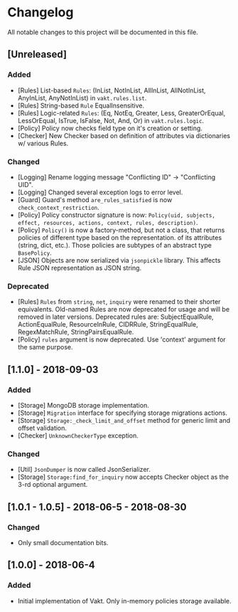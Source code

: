 # Changelog
All notable changes to this project will be documented in this file.


## [Unreleased]
### Added
- [Rules] List-based `Rules`: (InList, NotInList, AllInList, AllNotInList, AnyInList, AnyNotInList) in `vakt.rules.list`.
- [Rules] String-based `Rule` EqualInsensitive.
- [Rules] Logic-related `Rules`:
(Eq, NotEq, Greater, Less, GreaterOrEqual, LessOrEqual, IsTrue, IsFalse, Not, And, Or) in `vakt.rules.logic`.
- [Policy] Policy now checks field type on it's creation or setting.
- [Checker] New Checker based on definition of attributes via dictionaries w/ various Rules.

### Changed
- [Logging] Rename logging message "Conflicting ID" -> "Conflicting UID".
- [Logging] Changed several exception logs to error level.
- [Guard] Guard's method `are_rules_satisfied` is now `check_context_restriction`.
- [Policy] Policy constructor signature is now: `Policy(uid, subjects, effect, resources, actions, context, rules, description)`.
- [Policy] `Policy()` is now a factory-method, but not a class, that returns policies of different type based on the representation.
of its attributes (string, dict, etc.). Those policies are subtypes of an abstract type `BasePolicy`.
- [JSON] Objects are now serialized via `jsonpickle` library. This affects Rule JSON representation as JSON string.

### Deprecated
- [Rules] `Rules` from `string`, `net`, `inquiry` were renamed to their shorter equivalents.
Old-named Rules are now deprecated for usage and will be removed  in later versions.
Deprecated rules are: SubjectEqualRule, ActionEqualRule, ResourceInRule, CIDRRule, StringEqualRule, RegexMatchRule,
StringPairsEqualRule.
- [Policy] `rules` argument is now deprecated. Use 'context' argument for the same purpose.


## [1.1.0] - 2018-09-03
### Added
- [Storage] MongoDB storage implementation.
- [Storage] `Migration` interface for specifying storage migrations actions.
- [Storage] `Storage:_check_limit_and_offset` method for generic limit and offset validation.
- [Checker] `UnknownCheckerType` exception.

### Changed
- [Util] `JsonDumper` is now called JsonSerializer.
- [Storage] `Storage:find_for_inquiry` now accepts Checker object as the 3-rd optional argument.


## [1.0.1 - 1.0.5] - 2018-06-5 - 2018-08-30
### Changed
- Only small documentation bits.


## [1.0.0] - 2018-06-4
### Added
- Initial implementation of Vakt. Only in-memory policies storage available.
